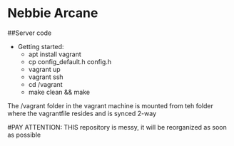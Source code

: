 # Nebbie Arcane
##Server code
* Getting started:
    * apt install vagrant
    * cp config_default.h config.h
    * vagrant up
    * vagrant ssh
    * cd /vagrant
    * make clean && make

The /vagrant folder in the vagrant machine is mounted from teh folder where the vagrantfile resides and is synced 2-way

#PAY ATTENTION: THIS repository is messy, it will be reorganized as soon as possible



